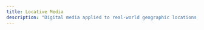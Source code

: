 ```yaml
---
title: Locative Media
description: "Digital media applied to real-world geographic locations, using technologies like GPS to create location-based experiences or narratives"
---
```

